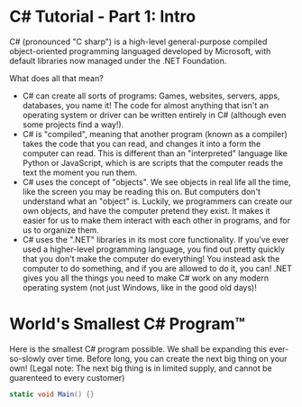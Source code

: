 # C# Tutorial - Part 1: Intro

C# (pronounced "C sharp") is a high-level general-purpose compiled object-oriented programming languaged developed by Microsoft, with default libraries now managed under the .NET Foundation.

What does all that mean?
* C# can create all sorts of programs: Games, websites, servers, apps, databases, you name it! The code for almost anything that isn't an operating system or driver can be written entirely in C# (although even some projects find a way!). 
* C# is "compiled", meaning that another program (known as a compiler) takes the code that you can read, and changes it into a form the computer can read. This is different than an "interpreted" language like Python or JavaScript, which is are scripts that the computer reads the text the moment you run them. 
* C# uses the concept of "objects". We see objects in real life all the time, like the screen you may be reading this on. But computers don't understand what an "object" is. Luckily, we programmers can create our own objects, and have the computer pretend they exist. It makes it easier for us to make them interact with each other in programs, and for us to organize them.
* C# uses the ".NET" libraries in its most core functionality. If you've ever used a higher-level programming language, you find out pretty quickly that you don't make the computer do everything! You instead ask the computer to do something, and if you are allowed to do it, you can! .NET gives you all the things you need to make C# work on any modern operating system (not just Windows, like in the good old days)!

# World's Smallest C# Program™

Here is the smallest C# program possible. We shall be expanding this ever-so-slowly over time. Before long, you can create the next big thing on your own! (Legal note: The next big thing is in limited supply, and cannot be guarenteed to every customer)
```C# runnable
static void Main() {}
```
